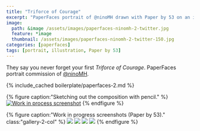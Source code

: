 ```yaml
---
title: "Triforce of Courage"
excerpt: "PaperFaces portrait of @ninoMH drawn with Paper by 53 on an iPad."
image: 
  path: &image /assets/images/paperfaces-ninomh-2-twitter.jpg 
  feature: *image
  thumbnail: /assets/images/paperfaces-ninomh-2-twitter-150.jpg
categories: [paperfaces]
tags: [portrait, illustration, Paper by 53]
---
```


They say you never forget your first *Triforce of Courage*. PaperFaces portrait commission of <a href="https://twitter.com/ninoMH">@ninoMH</a>.

{% include_cached boilerplate/paperfaces-2.md %}

{% figure caption:"Sketching out the composition with pencil." %}
[![Work in process screenshot](/assets/images/paperfaces-ninomh-process-1-750.jpg)](/assets/images/paperfaces-ninomh-process-1-lg.jpg)
{% endfigure %}

{% figure caption:"Work in progress screenshots (Paper by 53)." class:"gallery-2-col" %}
[![](/assets/images/paperfaces-ninomh-process-2-600.jpg)](/assets/images/paperfaces-ninomh-process-2-lg.jpg)
[![](/assets/images/paperfaces-ninomh-process-3-600.jpg)](/assets/images/paperfaces-ninomh-process-3-lg.jpg)
[![](/assets/images/paperfaces-ninomh-process-4-600.jpg)](/assets/images/paperfaces-ninomh-process-4-lg.jpg)
[![](/assets/images/paperfaces-ninomh-process-5-600.jpg)](/assets/images/paperfaces-ninomh-process-5-lg.jpg)
{% endfigure %}
